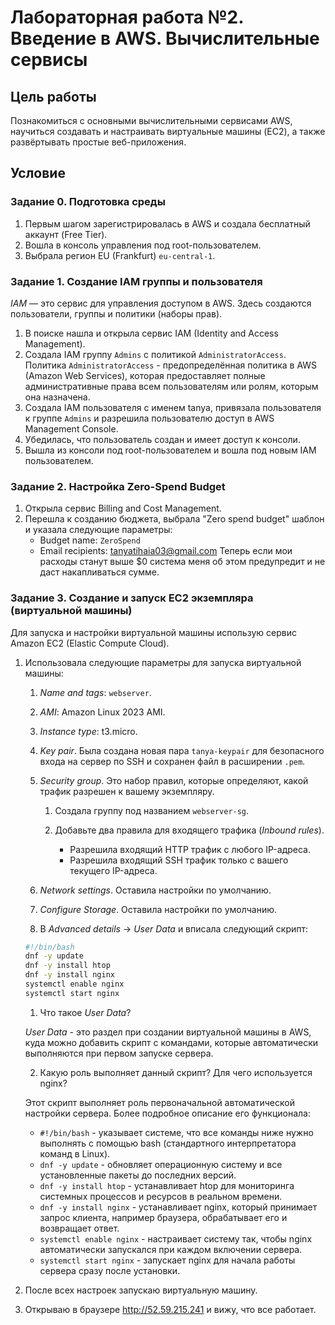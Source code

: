# Лабораторная работа №2. Введение в AWS. Вычислительные сервисы

## Цель работы

Познакомиться с основными вычислительными сервисами AWS, научиться создавать и настраивать виртуальные машины (EC2), а также развёртывать простые веб-приложения.

## Условие

### Задание 0. Подготовка среды

1. Первым шагом зарегистрировалась в AWS и создала бесплатный аккаунт (Free Tier).
2. Вошла в консоль управления под root-пользователем.
3. Выбрала регион EU (Frankfurt) `eu-central-1`.

### Задание 1. Создание IAM группы и пользователя

_IAM_ — это сервис для управления доступом в AWS. Здесь создаются пользователи, группы и политики (наборы прав).

1. В поиске нашла и открыла сервис IAM (Identity and Access Management).
2. Создала IAM группу `Admins` с политикой `AdministratorAccess`.
Политика `AdministratorAccess` - предопределённая политика в AWS (Amazon Web Services), которая предоставляет полные административные права всем пользователям или ролям, которым она назначена. 
3. Создала IAM пользователя с именем tanya, привязала пользователя к группе `Admins` и разрешила пользователю доступ в AWS Management Console.
4. Убедилась, что пользователь создан и имеет доступ к консоли.
5. Вышла из консоли под root-пользователем и вошла под новым IAM пользователем.

### Задание 2. Настройка Zero-Spend Budget

1. Открыла сервис Billing and Cost Management.
2. Перешла к созданию бюджета, выбрала "Zero spend budget" шаблон и указала следующие параметры:
   - Budget name: `ZeroSpend`
   - Email recipients: tanyatihaia03@gmail.com
Теперь если мои расходы станут выше $0 система меня об этом предупредит и не даст накапливаться сумме.

### Задание 3. Создание и запуск EC2 экземпляра (виртуальной машины)

Для запуска и настройки виртуальной машины использую сервис Amazon EC2 (Elastic Compute Cloud).

1. Использовала следующие параметры для запуска виртуальной машины:

    1.  _Name and tags_: `webserver`.
    2.  _AMI_:  Amazon Linux 2023 AMI.
    3.  _Instance type_: t3.micro.
    4.  _Key pair_. Была создана новая пара `tanya-keypair` для безопасного входа на сервер по SSH и сохранен файл в расширении `.pem`.
    5.  _Security group_. Это набор правил, которые определяют, какой трафик разрешен к вашему экземпляру.

        1. Создала группу под названием `webserver-sg`.
        3. Добавьте два правила для входящего трафика (_Inbound rules_).

           - Разрешила входящий HTTP трафик с любого IP-адреса.
           - Разрешила входящий SSH трафик только с вашего текущего IP-адреса.

    6.  _Network settings_. Оставила настройки по умолчанию. 

    7.  _Configure Storage_. Оставила настройки по умолчанию.

    8.  В _Advanced details_ → _User Data_ и вписала следующий скрипт:

    ```bash
    #!/bin/bash
    dnf -y update
    dnf -y install htop
    dnf -y install nginx
    systemctl enable nginx
    systemctl start nginx
    ```
    1. Что такое _User Data_?

    _User Data_ - это раздел при создании виртуальной машины в AWS, куда можно добавить скрипт с командами, которые автоматически выполняются при первом запуске сервера.

    2. Какую роль выполняет данный скрипт? Для чего используется nginx?

    Этот скрипт выполняет роль первоначальной автоматической настройки сервера. Более подробное описание его функционала:
    * `#!/bin/bash` - указывает системе, что все команды ниже нужно выполнять с помощью bash (стандартного интерпретатора команд в Linux).
    * `dnf -y update` - обновляет операционную систему и все установленные пакеты до последних версий.
    * `dnf -y install htop` - устанавливает htop для мониторинга системных процессов и ресурсов в реальном времени. 
    * `dnf -y install nginx` - устанавливает nginx, который принимает запрос клиента, например браузера, обрабатывает его и возвращает ответ.
    * `systemctl enable nginx` - настраивает систему так, чтобы nginx автоматически запускался при каждом включении сервера.
    * `systemctl start nginx` - запускает nginx для начала работы сервера сразу после установки.

2. После всех настроек запускаю виртуальную машину.
3. Открываю в браузере http://52.59.215.241 и вижу, что все работает.